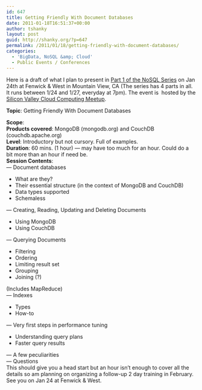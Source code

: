```yaml
---
id: 647
title: Getting Friendly With Document Databases
date: 2011-01-18T16:51:37+00:00
author: tshanky
layout: post
guid: http://shanky.org/?p=647
permalink: /2011/01/18/getting-friendly-with-document-databases/
categories:
  - 'BigData, NoSQL &amp; Cloud'
  - Public Events / Conferences
---
```

Here is a draft of what I plan to present in <a title="NoSQL Series - Part 1: Getting friendly with document databases" href="http://www.meetup.com/cloudcomputing/calendar/15226964/" target="_blank">Part 1 of the NoSQL Series</a> on Jan 24th at Fenwick & West in Mountain View, CA (The series has 4 parts in all. It runs between 1/24 and 1/27, everyday at 7pm). The event is  hosted by the <a title="Silicon Valley Cloud Computing Group" href="http://www.meetup.com/cloudcomputing/" target="_blank">Silicon Valley Cloud Computing Meetup</a>.

**Topic**: Getting Friendly With Document Databases

<div id="_mcePaste">
  <strong>Scope</strong>:
</div>

<div id="_mcePaste">
  <strong>Products covered</strong>: MongoDB (mongodb.org) and CouchDB (couchdb.apache.org)
</div>

<div id="_mcePaste">
  <strong>Level</strong>: Introductory but not cursory. Full of examples.
</div>

<div id="_mcePaste">
  <strong>Duration</strong>: 60 mins. (1 hour) &#8212; may have too much for an hour. Could do a bit more than an hour if need be.
</div>

<div id="_mcePaste">
  <strong>Session Contents</strong>:
</div>

<div>
  <div>
    &#8212; Document databases
  </div>
  
  <div>
    <ul>
      <li>
        What are they?
      </li>
      <li>
        Their essential structure (in the context of MongoDB and CouchDB)
      </li>
      <li>
        Data types supported
      </li>
      <li>
        Schemaless
      </li>
    </ul>
  </div>
  
  <div>
    &#8212; Creating, Reading, Updating and Deleting Documents
  </div>
  
  <div>
    <ul>
      <li>
        Using MongoDB
      </li>
      <li>
        Using CouchDB
      </li>
    </ul>
  </div>
  
  <div>
    &#8212; Querying Documents
  </div>
  
  <div>
    <ul>
      <li>
        Filtering
      </li>
      <li>
        Ordering
      </li>
      <li>
        Limiting result set
      </li>
      <li>
        Grouping
      </li>
      <li>
        Joining (?)
      </li>
    </ul>
  </div>
  
  <div>
    (Includes MapReduce)
  </div>
  
  <div>
    &#8212; Indexes
  </div>
  
  <div>
    <ul>
      <li>
        Types
      </li>
      <li>
        How-to
      </li>
    </ul>
  </div>
  
  <div>
    &#8212; Very first steps in performance tuning
  </div>
  
  <div>
    <ul>
      <li>
        Understanding query plans
      </li>
      <li>
        Faster query results
      </li>
    </ul>
  </div>
  
  <div>
    &#8212; A few peculiarities
  </div>
  
  <div>
    &#8212; Questions
  </div>
  
  <div>
    This should give you a head start but an hour isn&#8217;t enough to cover all the details so am planning on organizing a follow-up 2 day training in February. See you on Jan 24 at Fenwick & West.
  </div>
</div>